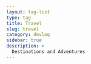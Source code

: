 ```yaml
---
layout: tag-list
type: tag
title: Travel
slug: travel
category: devlog
sidebar: true
description: >
  Destinations and Adventures
---
```

